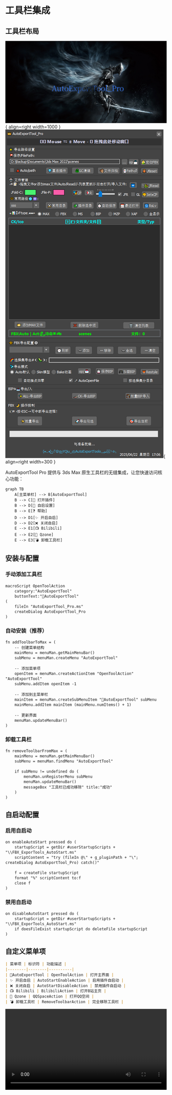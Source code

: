 # 工具栏集成

## 工具栏布局
![工具栏界面插图](../images/toolbar_layout_ct01.png){ align=right width=1000 }
![工具栏界面](../images/toolbar_layout.png){ align=right width=300 }

AutoExportTool Pro 提供与 3ds Max 原生工具栏的无缝集成，让您快速访问核心功能：

```mermaid
graph TB
    A[主菜单栏] --> B[AutoExportTool]
    B --> C[🧰 打开插件]
    B --> D[🗿 自启设置]
    B --> E[❓ 帮助]
    D --> D1[✨ 开启自启]
    D --> D2[❌ 关闭自启]
    E --> E1[📺 Bilibili]
    E --> E2[🐧 Qzone]
    E --> E3[💣 卸载工具栏]
```

## 安装与配置

### 手动添加工具栏
```maxscript
macroScript OpenToolAction 
    category:"AutoExportTool" 
    buttonText:"🧰​AutoExportTool"
(
    fileIn "AutoExportTool_Pro.ms"
    createDialog AutoExportTool_Pro
)
```

### 自动安装（推荐）
```maxscript
fn addToolbarToMax = (
    -- 创建菜单结构
    mainMenu = menuMan.getMainMenuBar()
    subMenu = menuMan.createMenu "AutoExportTool"
    
    -- 添加菜单项
    openItem = menuMan.createActionItem "OpenToolAction" "AutoExportTool"
    subMenu.addItem openItem -1
    
    -- 添加到主菜单栏
    mainItem = menuMan.createSubMenuItem "🧰​AutoExportTool" subMenu
    mainMenu.addItem mainItem (mainMenu.numItems() + 1)
    
    -- 更新界面
    menuMan.updateMenuBar()
)
```

### 卸载工具栏
```maxscript
fn removeToolbarFromMax = (
    mainMenu = menuMan.getMainMenuBar()
    subMenu = menuMan.findMenu "AutoExportTool"
    
    if subMenu != undefined do (
        menuMan.unRegisterMenu subMenu
        menuMan.updateMenuBar()
        messageBox "工具栏已成功移除" title:"成功"
    )
)
```

## 自启动配置

### 启用自启动
```maxscript
on enableAutoStart pressed do (
    startupScript = getDir #userStartupScripts + "\\FBX_ExporTools_AutoStart.ms"
    scriptContent = "try (fileIn @\" + g_pluginPath + "\"; createDialog AutoExportTool_Pro) catch()"
    
    f = createFile startupScript
    format "%" scriptContent to:f
    close f
)
```

### 禁用自启动
```maxscript
on disableAutoStart pressed do (
    startupScript = getDir #userStartupScripts + "\\FBX_ExporTools_AutoStart.ms"
    if doesFileExist startupScript do deleteFile startupScript
)
```

## 自定义菜单项
```markdown
| 菜单项 | 标识符 | 功能描述 |
|--------|--------|----------|
| 🧰​AutoExportTool | OpenToolAction | 打开主界面 |
| ✨ 开启自启 | AutoStartEnableAction | 启用插件自启动 |
| ❌ 关闭自启 | AutoStartDisableAction | 禁用插件自启动 |
| 📺 Bilibili | BilibiliAction | 打开B站主页 |
| 🐧 Qzone | QQSpaceAction | 打开QQ空间 |
| 💣 卸载工具栏 | RemoveToolbarAction | 完全移除工具栏 |
```

<video controls width="100%">
  <source src="../videos/toolbar_setup.mp4" type="video/mp4">
  您的浏览器不支持视频标签
</video>
